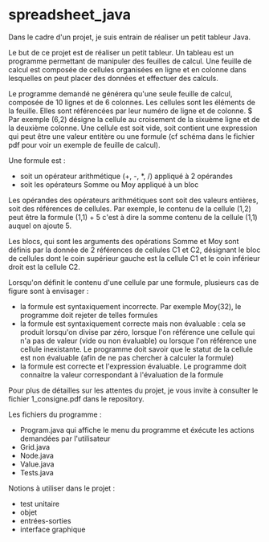 # spreadsheet_java

Dans le cadre d'un projet, je suis entrain de réaliser un petit tableur Java.

Le but de ce projet est de réaliser un petit tableur. 
Un tableau est un programme permettant de manipuler des feuilles de calcul. 
Une feuille de calcul est composée de cellules organisées en ligne et en colonne dans lesquelles on peut placer des données et effectuer des calculs. 

Le programme demandé ne générera qu'une seule feuille de calcul, composée de 10 lignes et de 6 colonnes. Les cellules sont les éléments de la feuille. Elles sont référencées par leur numéro de ligne et de colonne. $
Par exemple (6,2) désigne la cellule au croisement de la sixuème ligne et de la deuxième colonne. 
Une cellule est soit vide, soit contient une expression qui peut être une valeur entitère ou une formule (cf schéma dans le fichier pdf pour voir un exemple de feuille de calcul). 

Une formule est : 
* soit un opérateur arithmétique (+, -, *, /) appliqué à 2 opérandes
* soit les opérateurs Somme ou Moy appliqué à un bloc

Les opérandes des opérateurs arithmétiques sont soit des valeurs entières, soit des références de cellules. Par exemple, le contenu de la cellule (1,2) peut être la formule (1,1) + 5 c'est à dire la somme contenu de la cellule (1,1) auquel on ajoute 5.

Les blocs, qui sont les arguments des opérations Somme et Moy sont définis par la donnée de 2 références de cellules C1 et C2, désignant le bloc de cellules dont le coin supérieur gauche est la cellule C1 et le coin inférieur droit est la cellule C2.

Lorsqu'on définit le contenu d'une cellule par une formule, plusieurs cas de figure sont à envisager : 
* la formule est syntaxiquement incorrecte. Par exemple Moy(32), le programme doit rejeter de telles formules 
* la formule est syntaxiquement correcte mais non évaluable : cela se produit lorsqu'on divise par zéro, lorsque l'on référence une cellule qui n'a pas de valeur (vide ou non évaluable) ou lorsque l'on référence une cellule inexistante. Le programme doit savoir que le statut de la cellule est non évaluable (afin de ne pas chercher à calculer la formule)
* la formule est correcte et l'expression évaluable. Le programme doit connaitre la valeur correspondant à l'évaluation de la formule

Pour plus de détailles sur les attentes du projet, je vous invite à consulter le fichier 1_consigne.pdf dans le repository.

Les fichiers du programme : 
* Program.java qui affiche le menu du programme et éxécute les actions demandées par l'utilisateur 
* Grid.java
* Node.java
* Value.java
* Tests.java


Notions à utiliser dans le projet : 
* test unitaire
* objet
* entrées-sorties
* interface graphique
